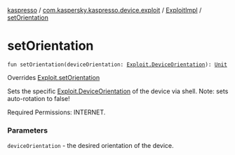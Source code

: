 [kaspresso](../../index.md) / [com.kaspersky.kaspresso.device.exploit](../index.md) / [ExploitImpl](index.md) / [setOrientation](./set-orientation.md)

# setOrientation

`fun setOrientation(deviceOrientation: `[`Exploit.DeviceOrientation`](../-exploit/-device-orientation/index.md)`): `[`Unit`](https://kotlinlang.org/api/latest/jvm/stdlib/kotlin/-unit/index.html)

Overrides [Exploit.setOrientation](../-exploit/set-orientation.md)

Sets the specific [Exploit.DeviceOrientation](../-exploit/-device-orientation/index.md) of the device via shell. Note: sets auto-rotation to false!

Required Permissions: INTERNET.

### Parameters

`deviceOrientation` - the desired orientation of the device.